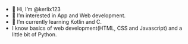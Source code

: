 - 👋 Hi, I’m @kerlix123
- 👀 I’m interested in App and Web development.
- 🌱 I’m currently learning Kotlin and C.
- I know basics of web development(HTML, CSS and Javascript) and a little bit of Python.

<!---
kerlix123/kerlix123 is a ✨ special ✨ repository because its `README.md` (this file) appears on your GitHub profile.
You can click the Preview link to take a look at your changes.
--->
